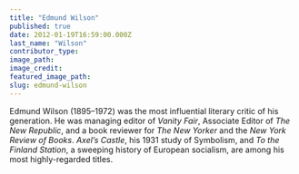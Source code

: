 ```yaml
---
title: "Edmund Wilson"
published: true
date: 2012-01-19T16:59:00.000Z
last_name: "Wilson"
contributor_type:
image_path:
image_credit:
featured_image_path:
slug: edmund-wilson
---
```


Edmund Wilson (1895–1972) was the most influential literary critic of his generation. He was managing editor of _Vanity Fair_, Associate Editor of _The New Republic_, and a book reviewer for _The New Yorker_ and the _New York Review of Books_. _Axel’s Castle_, his 1931 study of Symbolism, and _To the Finland Station_, a sweeping history of European socialism, are among his most highly-regarded titles.

